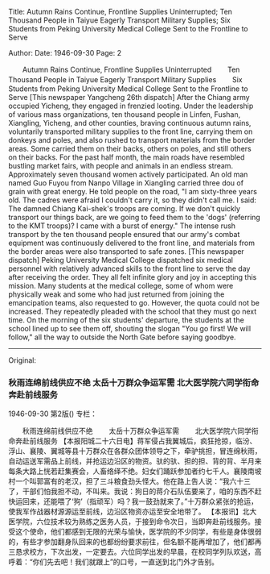 Title: Autumn Rains Continue, Frontline Supplies Uninterrupted; Ten Thousand People in Taiyue Eagerly Transport Military Supplies; Six Students from Peking University Medical College Sent to the Frontline to Serve

Author:
Date: 1946-09-30
Page: 2

　　Autumn Rains Continue, Frontline Supplies Uninterrupted
　　Ten Thousand People in Taiyue Eagerly Transport Military Supplies
　　Six Students from Peking University Medical College Sent to the Frontline to Serve
    [This newspaper Yangcheng 26th dispatch] After the Chiang army occupied Yicheng, they engaged in frenzied looting. Under the leadership of various mass organizations, ten thousand people in Linfen, Fushan, Xiangling, Yicheng, and other counties, braving continuous autumn rains, voluntarily transported military supplies to the front line, carrying them on donkeys and poles, and also rushed to transport materials from the border areas. Some carried them on their backs, others on poles, and still others on their backs. For the past half month, the main roads have resembled bustling market fairs, with people and animals in an endless stream. Approximately seven thousand women actively participated. An old man named Guo Fuyou from Nanpo Village in Xiangling carried three dou of grain with great energy. He told people on the road, "I am sixty-three years old. The cadres were afraid I couldn't carry it, so they didn't call me. I said: The damned Chiang Kai-shek's troops are coming. If we don't quickly transport our things back, are we going to feed them to the 'dogs' (referring to the KMT troops)? I came with a burst of energy." The intense rush transport by the ten thousand people ensured that our army's combat equipment was continuously delivered to the front line, and materials from the border areas were also transported to safe zones.
    [This newspaper dispatch] Peking University Medical College dispatched six medical personnel with relatively advanced skills to the front line to serve the day after receiving the order. They all felt infinite glory and joy in accepting this mission. Many students at the medical college, some of whom were physically weak and some who had just returned from joining the emancipation teams, also requested to go. However, the quota could not be increased. They repeatedly pleaded with the school that they must go next time. On the morning of the six students' departure, the students at the school lined up to see them off, shouting the slogan "You go first! We will follow," all the way to outside the North Gate before saying goodbye.



<hr /> 

Original: 


### 秋雨连绵前线供应不绝  太岳十万群众争运军需  北大医学院六同学衔命奔赴前线服务

1946-09-30
第2版()
专栏：

　　秋雨连绵前线供应不绝
　　太岳十万群众争运军需
　　北大医学院六同学衔命奔赴前线服务
    【本报阳城二十六日电】蒋军侵占我翼城后，疯狂抢掠，临汾、浮山、襄陵、翼城等县十万群众在各群众团体领导之下，牵驴挑担，冒连绵秋雨，自动运送军需品上前线，并抢运边沿区的物资。驮的驮、担的担、背的背、半月来每条大路上恍若赶集赛会，人畜络绎不绝。妇女们踊跃参加者约七千人。襄陵南坡村一个叫郭富有的老汉，担了三斗粮食劲头怪大。他在路上告人说：“我六十三了，干部们怕我担不动，不叫来。我说：狗日的蒋介石队伍要来了，咱的东西不赶快运回来，还能喂了‘狗’（指顽军）吗？我一鼓劲就来了。”十万群众紧张的抢运，使我军作战器材源源运至前线，边沿区物资亦运至安全地带了。
    【本报讯】北大医学院，六位技术较为熟练之医务人员，于接到命令次日，当即奔赴前线服务。接受这个使命，他们都感到无限的光荣与愉快，医学院的不少同学，有些是身体很弱的，有些才参加翻身队回来的也都纷纷要求前往，但名额不能再增加了，他们都再三恳求校方，下次出发，一定要去。六位同学出发的早晨，在校同学列队欢送，高呼着：“你们先去吧！我们就跟上”的口号，一直送到北门外才告别。
